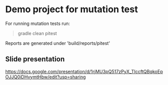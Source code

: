 # Demo project for mutation test

For running mutation tests run:
> gradle clean pitest

Reports are generated under 'build/reports/pitest'

## Slide presentation

https://docs.google.com/presentation/d/1rjMU3pQ517zPyX_TIccftQBqkoEpOJJQ0iDHvymtHbw/edit?usp=sharing